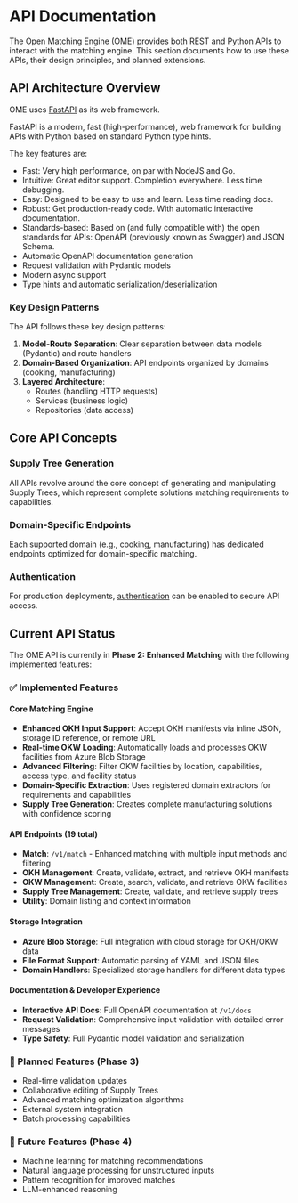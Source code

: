 # API Documentation

The Open Matching Engine (OME) provides both REST and Python APIs to interact with the matching engine. This section documents how to use these APIs, their design principles, and planned extensions.

## API Architecture Overview

OME uses [FastAPI](https://fastapi.tiangolo.com/) as its web framework.

FastAPI is a modern, fast (high-performance), web framework for building APIs with Python based on standard Python type hints.

The key features are:

- Fast: Very high performance, on par with NodeJS and Go.
- Intuitive: Great editor support. Completion everywhere. Less time debugging.
- Easy: Designed to be easy to use and learn. Less time reading docs.
- Robust: Get production-ready code. With automatic interactive documentation.
- Standards-based: Based on (and fully compatible with) the open standards for APIs: OpenAPI (previously known as Swagger) and JSON Schema.
- Automatic OpenAPI documentation generation
- Request validation with Pydantic models
- Modern async support
- Type hints and automatic serialization/deserialization

### Key Design Patterns

The API follows these key design patterns:

1. **Model-Route Separation**: Clear separation between data models (Pydantic) and route handlers
2. **Domain-Based Organization**: API endpoints organized by domains (cooking, manufacturing)
3. **Layered Architecture**: 
   - Routes (handling HTTP requests)
   - Services (business logic)
   - Repositories (data access)



## Core API Concepts

### Supply Tree Generation

All APIs revolve around the core concept of generating and manipulating Supply Trees, which represent complete solutions matching requirements to capabilities.

### Domain-Specific Endpoints

Each supported domain (e.g., cooking, manufacturing) has dedicated endpoints optimized for domain-specific matching.

### Authentication

For production deployments, [authentication](auth.md) can be enabled to secure API access.

## Current API Status

The OME API is currently in **Phase 2: Enhanced Matching** with the following implemented features:

### ✅ Implemented Features

#### Core Matching Engine
- **Enhanced OKH Input Support**: Accept OKH manifests via inline JSON, storage ID reference, or remote URL
- **Real-time OKW Loading**: Automatically loads and processes OKW facilities from Azure Blob Storage
- **Advanced Filtering**: Filter OKW facilities by location, capabilities, access type, and facility status
- **Domain-Specific Extraction**: Uses registered domain extractors for requirements and capabilities
- **Supply Tree Generation**: Creates complete manufacturing solutions with confidence scoring

#### API Endpoints (19 total)
- **Match**: `/v1/match` - Enhanced matching with multiple input methods and filtering
- **OKH Management**: Create, validate, extract, and retrieve OKH manifests
- **OKW Management**: Create, search, validate, and retrieve OKW facilities  
- **Supply Tree Management**: Create, validate, and retrieve supply trees
- **Utility**: Domain listing and context information

#### Storage Integration
- **Azure Blob Storage**: Full integration with cloud storage for OKH/OKW data
- **File Format Support**: Automatic parsing of YAML and JSON files
- **Domain Handlers**: Specialized storage handlers for different data types

#### Documentation & Developer Experience
- **Interactive API Docs**: Full OpenAPI documentation at `/v1/docs`
- **Request Validation**: Comprehensive input validation with detailed error messages
- **Type Safety**: Full Pydantic model validation and serialization

### 🚧 Planned Features (Phase 3)

- Real-time validation updates
- Collaborative editing of Supply Trees
- Advanced matching optimization algorithms
- External system integration
- Batch processing capabilities

### 🔮 Future Features (Phase 4)

- Machine learning for matching recommendations
- Natural language processing for unstructured inputs
- Pattern recognition for improved matches
- LLM-enhanced reasoning
